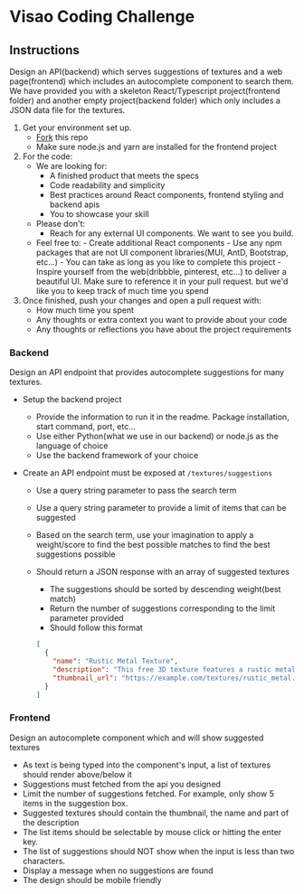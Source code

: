 # Visao Coding Challenge

## Instructions

Design an API(backend) which serves suggestions of textures and a web page(frontend)
which includes an autocomplete component to search them.
We have provided you with a skeleton React/Typescript project(frontend folder)
and another empty project(backend folder) which only includes a JSON data file for the textures.

1. Get your environment set up.
   - [Fork](https://docs.github.com/en/get-started/quickstart/fork-a-repo) this repo
   - Make sure node.js and yarn are installed for the frontend project
2. For the code:
   - We are looking for:
     - A finished product that meets the specs
     - Code readability and simplicity
     - Best practices around React components, frontend styling and backend apis
     - You to showcase your skill
   - Please don't:
     - Reach for any external UI components. We want to see you build.
   - Feel free to: - Create additional React components - Use any npm packages that are not UI component libraries(MUI, AntD, Bootstrap, etc...) - You can take as long as you like to complete this project - Inspire yourself from the web(dribbble, pinterest, etc...) to deliver a beautiful UI.
     Make sure to reference it in your pull request.
     but we'd like you to keep track of much time you spend
3. Once finished, push your changes and open a pull request with:
   - How much time you spent
   - Any thoughts or extra context you want to provide about your code
   - Any thoughts or reflections you have about the project requirements

### Backend

Design an API endpoint that provides autocomplete suggestions for many textures.

- Setup the backend project
  - Provide the information to run it in the readme. Package installation, start command, port, etc...
  - Use either Python(what we use in our backend) or node.js as the language of choice
  - Use the backend framework of your choice
- Create an API endpoint must be exposed at `/textures/suggestions`

  - Use a query string parameter to pass the search term
  - Use a query string parameter to provide a limit of items that can be suggested
  - Based on the search term,
    use your imagination to apply a weight/score to find the best possible matches
    to find the best suggestions possible
  - Should return a JSON response with an array of suggested textures

    - The suggestions should be sorted by descending weight(best match)
    - Return the number of suggestions corresponding to the limit parameter provided
    - Should follow this format

    ```json
    [
      {
        "name": "Rustic Metal Texture",
        "description": "This free 3D texture features a rustic metal look, perfect for industrial scenes and settings.",
        "thumbnail_url": "https://example.com/textures/rustic_metal.jpg"
      }
    ]
    ```

### Frontend

Design an autocomplete component which and will show suggested textures

- As text is being typed into the component's input, a list of textures should render above/below it
- Suggestions must fetched from the api you designed
- Limit the number of suggestions fetched. For example, only show 5 items in the suggestion box.
- Suggested textures should contain the thumbnail, the name and part of the description
- The list items should be selectable by mouse click or hitting the enter key.
- The list of suggestions should NOT show when the input is less than two characters.
- Display a message when no suggestions are found
- The design should be mobile friendly
